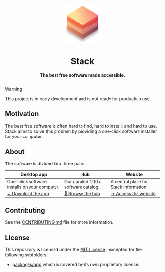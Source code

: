 <div align="center">

![App icon](./packages/website/public/128x128.png)

# Stack

**The best free software made accessible.**

</div>

---

> [!WARNING]
> This project is in early development and is not ready for production use.

## Motivation

The best free software is often hard to find, hard to install, and hard to use.
Stack aims to solve this problem by providing a one-click software installer for your computer.

## About

The software is divided into three parts:

| Desktop app                                       | Hub                                | Website                                   |
| ------------------------------------------------- | ---------------------------------- | ----------------------------------------- |
| One-click software installs on your computer.     | Our curated 100+ software catalog. | A central place for Stack information.    |
| [↓ Download the app](https://stack.lol/download/) | [👀 Browse the hub](/hub/)         | [→ Access the website](https://stack.lol) |

## Contributing

See the [CONTRIBUTING.md](./CONTRIBUTING.md) file for more information.

## License

This repository is licensed under the [MIT License](./LICENSE_MIT) ; excepted for the following subfolders:

- [packages/app](packages/app) which is covered by its own proprietary license.
